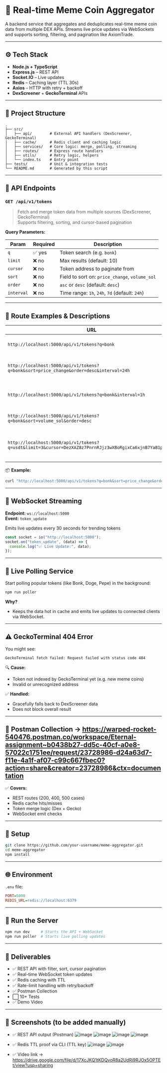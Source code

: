 # 🚀 Real-time Meme Coin Aggregator

A backend service that aggregates and deduplicates real-time meme coin data from multiple DEX APIs. Streams live price updates via WebSockets and supports sorting, filtering, and pagination like AxiomTrade.

---

## ⚙️ Tech Stack

- **Node.js + TypeScript**
- **Express.js** – REST API
- **Socket.IO** – Live updates
- **Redis** – Caching layer (TTL 30s)
- **Axios** – HTTP with retry + backoff
- **DexScreener** + **GeckoTerminal** APIs

---

## 📁 Project Structure

```
.
├── src/
│   ├── api/        # External API handlers (DexScreener, GeckoTerminal)
│   ├── cache/      # Redis client and caching logic
│   ├── services/   # Core logic: merge, polling, streaming
│   ├── routes/     # Express route handlers
│   ├── utils/      # Retry logic, helpers
│   └── index.ts    # Entry point
├── tests/          # Unit & integration tests
└── README.md       # Generated by this script
```

---

## 📡 API Endpoints

### `GET /api/v1/tokens`

> Fetch and merge token data from multiple sources (DexScreener, GeckoTerminal)  
> Supports filtering, sorting, and cursor-based pagination

**Query Parameters:**

| Param      | Required | Description                                        |
|------------|----------|----------------------------------------------------|
| `q`        | ✅ yes   | Token search (e.g. `bonk`)                          |
| `limit`    | ❌ no    | Max results (default: 10)                           |
| `cursor`   | ❌ no    | Token address to paginate from                     |
| `sort`     | ❌ no    | Field to sort on: `price_change`, `volume_sol`     |
| `order`    | ❌ no    | `asc` or `desc` (default: `desc`)                  |
| `interval` | ❌ no    | Time range: `1h`, `24h`, `7d` (default: `24h`)     |

---

## 🔎 Route Examples & Descriptions

| URL | Description |
|-----|-------------|
| `http://localhost:5000/api/v1/tokens?q=bonk` | Basic token search for "bonk" |
| `http://localhost:5000/api/v1/tokens?q=bonk&sort=price_change&order=desc&interval=24h` | Sorted by 24h price change descending |
| `http://localhost:5000/api/v1/tokens?q=bonk&interval=1h` | 1-hour window stats for "bonk" |
| `http://localhost:5000/api/v1/tokens?q=bonk&sort=volume_sol&order=desc` | Sort tokens by trading volume |
| `http://localhost:5000/api/v1/tokens?q=usdt&limit=3&cursor=DezXAZ8z7PnrnRJjz3wXBoRgixCa6xjnB7YaB1pPB263` | Paginate results with a cursor (3 tokens only) |

📦 **Example:**

```bash
curl "http://localhost:5000/api/v1/tokens?q=bonk&sort=price_change&order=desc"
```

---

## 🔌 WebSocket Streaming

**Endpoint:** `ws://localhost:5000`  
**Event:** `token_update`

Emits live updates every 30 seconds for trending tokens

```typescript
const socket = io("http://localhost:5000");
socket.on("token_update", (data) => {
  console.log("📈 Live Update:", data);
});
```

---

## 🧠 Live Polling Service

Start polling popular tokens (like Bonk, Doge, Pepe) in the background:

```bash
npm run poller
```

**Why?**
- Keeps the data hot in cache and emits live updates to connected clients via WebSocket.

---

## ⚠️ GeckoTerminal 404 Error

You might see:

```
GeckoTerminal fetch failed: Request failed with status code 404
```

🔍 **Cause:**
- Token not indexed by GeckoTerminal yet (e.g. new meme coins)
- Invalid or unrecognized address

✅ **Handled:**
- Gracefully falls back to DexScreener data
- Does not block overall result

---

## 🧪 Postman Collection -> https://warped-rocket-540476.postman.co/workspace/Eternal-assignment~b0438b27-dd5c-40cf-a0e8-57022c1751ee/request/23728986-d24a63d7-f11e-4a1f-af07-c99c667fbec0?action=share&creator=23728986&ctx=documentation

✅ **Covers:**
- REST routes (200, 400, 500 cases)
- Redis cache hits/misses
- Token merge logic (Dex + Gecko)
- WebSocket emit checks

---

## 🚀 Setup

```bash
git clone https://github.com/your-username/meme-aggregator.git
cd meme-aggregator
npm install
```

---

## 🌐 Environment

`.env` file:

```ini
PORT=5000
REDIS_URL=redis://localhost:6379
```

---

## 🧬 Run the Server

```bash
npm run dev     # Starts the API + WebSocket
npm run poller  # Starts live polling updates
```

---

## 🎯 Deliverables

- ✅ REST API with filter, sort, cursor pagination
- ✅ Real-time WebSocket token updates
- ✅ Redis caching with TTL
- ✅ Rate-limit handling with retry/backoff
- ✅ Postman Collection
- ⬜ 10+ Tests
- ✅ Demo Video

---

## 📸 Screenshots (to be added manually)

- ✅ REST API output (Postman)
![image](https://github.com/user-attachments/assets/958b8939-3b99-4e89-8aff-fdb110c8476f)
![image](https://github.com/user-attachments/assets/23d9abbf-86e1-422f-a9f0-85e752509199)
![image](https://github.com/user-attachments/assets/07ed91e4-ea95-448c-8210-da2865742225)
![image](https://github.com/user-attachments/assets/1681f1dd-d743-463f-b047-c2d3af1d1197)

- ✅ Redis TTL proof via CLI (TTL key)
![image](https://github.com/user-attachments/assets/76a24e6d-d219-456d-ac01-4532bad0a66d)
![image](https://github.com/user-attachments/assets/80a85763-c15e-4c53-a403-7d4f269c4b18)
  
- ✅ Video link -> https://drive.google.com/file/d/17XcJKQ1tKDQvoR8a2UdRi9RJOx5OPTEt/view?usp=sharing

